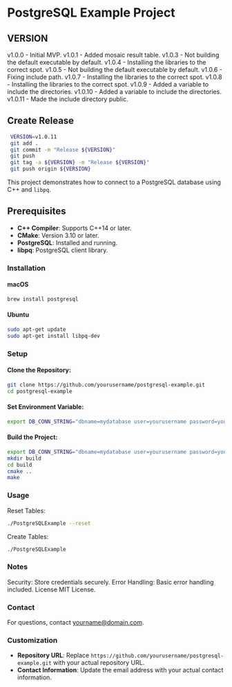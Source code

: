 # PostgreSQL Example Project

## VERSION
v1.0.0 - Initial MVP. 
v1.0.1 - Added mosaic result table. 
v1.0.3 - Not building the default executable by default. 
v1.0.4 - Installing the libraries to the correct spot. 
v1.0.5 - Not building the default executable by default. 
v1.0.6 - Fixing include path. 
v1.0.7 - Installing the libraries to the correct spot. 
v1.0.8 - Installing the libraries to the correct spot. 
v1.0.9 - Added a variable to include the directories. 
v1.0.10 - Added a variable to include the directories. 
v1.0.11 - Made the include directory public. 

## Create Release
```bash
 VERSION=v1.0.11
 git add .
 git commit -m "Release ${VERSION}"
 git push
 git tag -a ${VERSION} -m "Release ${VERSION}"
 git push origin ${VERSION}
```

This project demonstrates how to connect to a PostgreSQL database using C++ and `libpq`.

## Prerequisites

- **C++ Compiler**: Supports C++14 or later.
- **CMake**: Version 3.10 or later.
- **PostgreSQL**: Installed and running.
- **libpq**: PostgreSQL client library.

### Installation

#### macOS

```bash
brew install postgresql
```

#### Ubuntu
```bash
sudo apt-get update
sudo apt-get install libpq-dev
```

### Setup
#### Clone the Repository:
```bash
git clone https://github.com/yourusername/postgresql-example.git
cd postgresql-example
```

#### Set Environment Variable:
```bash
export DB_CONN_STRING="dbname=mydatabase user=yourusername password=yourpassword hostaddr=127.0.0.1 port=5432"
```

#### Build the Project:
```bash
export DB_CONN_STRING="dbname=mydatabase user=yourusername password=yourpassword hostaddr=127.0.0.1 port=5432"
mkdir build
cd build
cmake ..
make
```

### Usage
Reset Tables:
```bash
./PostgreSQLExample --reset
```

Create Tables:
```bash
./PostgreSQLExample
```

### Notes
Security: Store credentials securely.
Error Handling: Basic error handling included.
License
MIT License.

### Contact
For questions, contact yourname@domain.com.

### Customization

- **Repository URL**: Replace `https://github.com/yourusername/postgresql-example.git` with your actual repository URL.
- **Contact Information**: Update the email address with your actual contact information.

